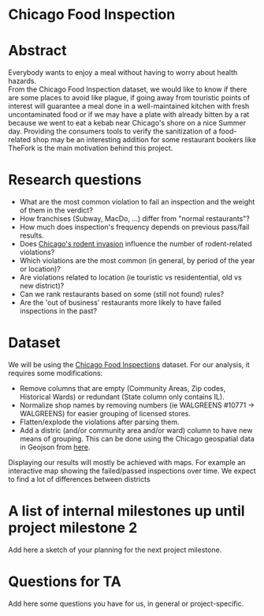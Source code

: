 # Chicago Food Inspection

# Abstract
Everybody wants to enjoy a meal without having to worry about health hazards.  
From the Chicago Food Inspection dataset, we would like to know if there are some places to avoid like plague, if going away from touristic points of interest will guarantee a meal done in a well-maintained kitchen with fresh uncontaminated food or if we may have a plate with already bitten by a rat because we went to eat a kebab near Chicago's shore on a nice Summer day. 
Providing the consumers tools to verify the sanitization of a food-related shop may be an interesting addition for some restaurant bookers like TheFork is the main motivation behind this project. 

# Research questions
* What are the most common violation to fail an inspection and the weight of them in the verdict?
* How franchises (Subway, MacDo, ...) differ from "normal restaurants"?
* How much does inspection's frequency depends on previous pass/fail results.
* Does [Chicago's rodent invasion](https://southsideweekly.com/i-smell-a-rat/) influence the number of rodent-related violations?
* Which violations are the most common (in general, by period of the year or location)?
* Are violations related to location (ie touristic vs residentential, old vs new district)?
* Can we rank restaurants based on some (still not found) rules?
* Are the 'out of business' restaurants more likely to have failed inspections in the past?

# Dataset
We will be using the [Chicago Food Inspections](https://www.kaggle.com/chicago/chicago-food-inspections#food-inspections.csv) dataset. For our analysis, it requires some modifications:
* Remove columns that are empty (Community Areas, Zip codes, Historical Wards) or redundant (State column only contains IL).
* Normalize shop names by removing numbers (ie WALGREENS #10771 -> WALGREENS) for easier grouping of licensed stores.
* Flatten/explode the violations after parsing them.
* Add a distric (and/or community area and/or ward) column to have new means of grouping. This can be done using the Chicago geospatial data in Geojson from [here](https://data.cityofchicago.org/Facilities-Geographic-Boundaries/Boundaries-Neighborhoods/bbvz-uum9).  
  
Displaying our results will mostly be achieved with maps. For example an interactive map showing the failed/passed inspections over time. We expect to find a lot of differences between districts 

# A list of internal milestones up until project milestone 2
Add here a sketch of your planning for the next project milestone.

# Questions for TA
Add here some questions you have for us, in general or project-specific. 
